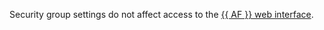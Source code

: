 Security group settings do not affect access to the [{{ AF }} web interface](../../../managed-airflow/operations/af-interfaces.md#web-gui).
